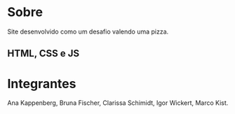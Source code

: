 # Sobre

Site desenvolvido como um desafio valendo uma pizza.

## HTML, CSS e JS

# Integrantes

Ana Kappenberg, Bruna Fischer, Clarissa Schimidt, Igor Wickert, Marco Kist.
